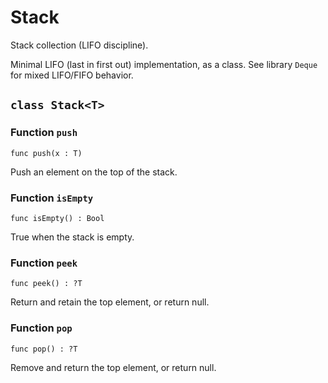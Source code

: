 # Stack
Stack collection (LIFO discipline).

Minimal LIFO (last in first out) implementation, as a class.
See library `Deque` for mixed LIFO/FIFO behavior.


## `class Stack<T>`


### Function `push`
``` motoko no-repl
func push(x : T)
```

Push an element on the top of the stack.


### Function `isEmpty`
``` motoko no-repl
func isEmpty() : Bool
```

True when the stack is empty.


### Function `peek`
``` motoko no-repl
func peek() : ?T
```

Return and retain the top element, or return null.


### Function `pop`
``` motoko no-repl
func pop() : ?T
```

Remove and return the top element, or return null.
